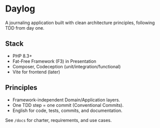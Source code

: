 # Daylog

A journaling application built with clean architecture principles, following TDD from day one.

## Stack
- PHP 8.3+
- Fat-Free Framework (F3) in Presentation
- Composer, Codeception (unit/integration/functional)
- Vite for frontend (later)

## Principles
- Framework-independent Domain/Application layers.
- One TDD step = one commit (Conventional Commits).
- English for code, tests, commits, and documentation.

See `/docs` for charter, requirements, and use cases.

